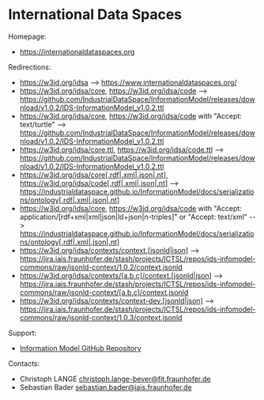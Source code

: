 International Data Spaces
=========================

Homepage:
* https://internationaldataspaces.org

Redirections:
* https://w3id.org/idsa --> https://www.internationaldataspaces.org/ 
* https://w3id.org/idsa/core, https://w3id.org/idsa/code --> https://github.com/IndustrialDataSpace/InformationModel/releases/download/v1.0.2/IDS-InformationModel_v1.0.2.ttl
* https://w3id.org/idsa/core, https://w3id.org/idsa/code with "Accept: text/turtle" --> https://github.com/IndustrialDataSpace/InformationModel/releases/download/v1.0.2/IDS-InformationModel_v1.0.2.ttl
* https://w3id.org/idsa/core.ttl, https://w3id.org/idsa/code.ttl --> https://github.com/IndustrialDataSpace/InformationModel/releases/download/v1.0.2/IDS-InformationModel_v1.0.2.ttl
* https://w3id.org/idsa/core[.rdf|.xml|.json|.nt], https://w3id.org/idsa/code[.rdf|.xml|.json|.nt] --> https://industrialdataspace.github.io/InformationModel/docs/serializations/ontology[.rdf|.xml|.json|.nt]
* https://w3id.org/idsa/core, https://w3id.org/idsa/code with "Accept: application/[rdf+xml|xml|json|ld+json|n-triples]" or "Accept: text/xml" --> https://industrialdataspace.github.io/InformationModel/docs/serializations/ontology[.rdf|.xml|.json|.nt]
* https://w3id.org/idsa/contexts/context.[jsonld|json] --> https://jira.iais.fraunhofer.de/stash/projects/ICTSL/repos/ids-infomodel-commons/raw/jsonld-context/1.0.2/context.jsonld
* https://w3id.org/idsa/contexts/[a.b.c]/context.[jsonld|json] --> https://jira.iais.fraunhofer.de/stash/projects/ICTSL/repos/ids-infomodel-commons/raw/jsonld-context/[a.b.c]/context.jsonld
* https://w3id.org/idsa/contexts/context-dev.[jsonld|json] --> https://jira.iais.fraunhofer.de/stash/projects/ICTSL/repos/ids-infomodel-commons/raw/jsonld-context/1.0.3/context.jsonld

Support:
* [Information Model GitHub Repository](https://github.com/IndustrialDataSpace/InformationModel)

Contacts: 
* Christoph LANGE <christoph.lange-bever@fit.fraunhofer.de>
* Sebastian Bader <sebastian.bader@iais.fraunhofer.de>
